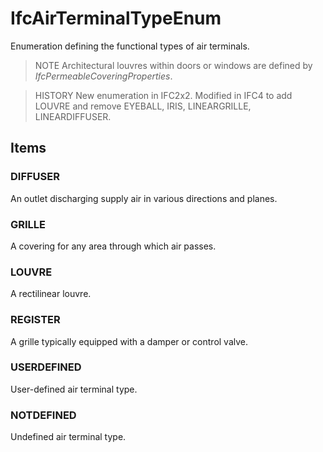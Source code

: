 # IfcAirTerminalTypeEnum

Enumeration defining the functional types of air terminals.<!-- end of definition -->

> NOTE Architectural louvres within doors or windows are defined by _IfcPermeableCoveringProperties_.

> HISTORY New enumeration in IFC2x2. Modified in IFC4 to add LOUVRE and remove EYEBALL, IRIS, LINEARGRILLE, LINEARDIFFUSER.

## Items

### DIFFUSER
An outlet discharging supply air in various directions and planes.

### GRILLE
A covering for any area through which air passes.

### LOUVRE
A rectilinear louvre.

### REGISTER
A grille typically equipped with a damper or control valve.

### USERDEFINED
User-defined air terminal type.

### NOTDEFINED
Undefined air terminal type.
